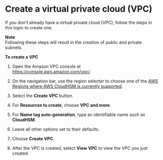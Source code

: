 # Create a virtual private cloud \(VPC\)<a name="create-vpc"></a>

If you don't already have a virtual private cloud \(VPC\), follow the steps in this topic to create one\.

**Note**  
Following these steps will result in the creation of public and private subnets\.

**To create a VPC**

1. Open the Amazon VPC console at [https://console\.aws\.amazon\.com/vpc/](https://console.aws.amazon.com/vpc/)\.

1. On the navigation bar, use the region selector to choose one of the [AWS Regions where AWS CloudHSM is currently supported](https://docs.aws.amazon.com/general/latest/gr/rande.html#cloudhsm_region)\.

1. Select the **Create VPC** button\.

1. For **Resources to create**, choose **VPC and more**\.

1. For **Name tag auto\-generation**, type an identifiable name such as **CloudHSM**\. 

1. Leave all other options set to their defaults\.

1. Choose **Create VPC**\.

1. After the VPC is created, select **View VPC** to view the VPC you just created\.